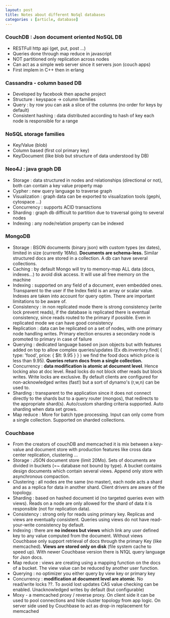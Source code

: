 ```yaml
---
layout: post
title: Notes about different NoSql databases
categories : [article, database]
---
```


### CouchDB : Json document oriented NoSQL DB
* RESTFull http api (get, put, post ...)
* Queries done through map reduce in javascript
* NOT partitioned only replication across nodes
* Can act as a simple web server since it servers json (couch apps)
* First implem in C++ then in erlang

### Cassandra - column based DB
* Developed by facebook then apache project
* Structure : keyspace -> column families
* Query : by row you can ask a slice of the columns (no order for keys by default)
* Consistent hashing : data distributed according to hash of key each node is responsible for a range

### NoSQL storage families
* Key/Value (blob)
* Column based (first col primary key)
* Key/Document (like blob but structure of data understood by DB)

### Neo4J : java graph DB
* Storage : data structured in nodes and relationships (directional or not), both can contain a key value property map
* Cypher : new query language to traverse graph
* Visualization : graph data can be exported to visualization tools (gephi, cytospace ...)
* Concurrency : supports ACID transactions
* Sharding : graph db difficult to partition due to traversal going to several nodes
* Indexing : any node/relation property can be indexed

### MongoDB
* Storage : BSON documents (binary json) with custom types (ex dates), limited in size (currently 16Mo). 
  **Documents are schema-less.** Similar structured docs are stored in a collection. A db can have several collections.
* Caching : by default Mongo will try to memory-map ALL data (docs, indexes...) to avoid disk access. It will use all free memory on the machine
* Indexing : supported on any field of a document, even embedded ones. Transparent to the user if the Index field is an array or scalar value.
  Indexes are taken into account for query optim. There are important limitations to be aware of.
* Consistency : in non replicated mode there is strong consistency (write lock prevent reads), if the database is replicated
  there is eventual consistency, since reads routed to the primary if possible. Even in replicated mode we can have good consistency
* Replication : data can be replicated on a set of nodes, with one primary node handling writes.
  Primary election ensures a secondary node is promoted to primary in case of failure
* Querying : dedicated language based on json objects but with features added on top to allow complex queries/updates
  (Ex db.inventory.find( { type: 'food', price: { $lt: 9.95 } } ) we find the food docs which price is less than 9.95).
  **Queries return docs from a single collection.**
* Concurrency : **data modification is atomic at document level**. Hence locking also at doc level.
  Read locks do not block other reads but block writes. Write locks are exclusive. By default clients are configured
  for non-acknowledged writes (fast!) but a sort of dynamo's (r,w,n) can be used to.
* Sharding : transparent to the application since it does not connect directly to the shards but to a query router (mongos),
  that redirects to the appropriate shard(s). Auto/custom sharding criteria supported. Auto sharding when data set grows.
* Map reduce : More for batch type processing. Input can only come from a single collection. Supported on sharded collections.
 
### Couchbase
* From the creators of couchDB and memcached it is mix between a key-value and document store with production features like cross data center replication, clustering ...
* Storage : JSON document store (limit 20Mo). Sets of documents are divided in buckets (=~ database not bound by type).
  A bucket contains design documents which contain several views. Append only store with asynchronous compaction.
* Clustering : all nodes are the same (no master), each node acts a shard and as a replica for data in another shard.
  Client drivers are aware of the topology.
* Sharding : based on hashed document id (no targeted queries even with views).
  Reads on a node are only allowed for the shard of data it is responsible (not for replication data).
* Consistency : strong only for reads using primary key. Replicas and views are eventually consistent.
  Queries using views do not have read-your-write consistency by default.
* Indexing : there are **no indexes but views** which link any user defined key to any value computed from the document.
  Without views Couchbase only support retrieval of docs through the primary Key (like memcached). **Views are stored only on disk**
  (file system cache to speed up). With newer Couchbase version there is N1QL query language for Json docs.
* Map reduce : views are creating using a mapping function on the docs of a bucket. The view value can be reduced by another user function.
* Querying : no optimizer you either query by view key or primary key
* Concurrency : **modification at document level are atomic**. No read/write locks ??.
  To avoid lost updates CAS value checking can be enabled. Unacknowledged writes by default (but configurable)
* Moxy - a memcached proxy / reverse proxy. On client side it can be used to pool connections and hide cluster topology from app logic.
  On server side used by Couchbase to act as drop-in replacement for memcached



